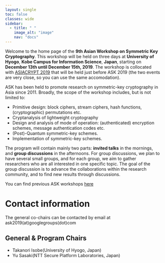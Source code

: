 ```yaml
---
layout: single
toc: false
classes: wide
sidebar:  
  - title: " "   
    image_alt: "image"
    nav: "docs"
---
```


Welcome to the home page of the **9th Asian Workshop on Symmetric Key Cryptography**. This workshop will be held on three days at **University of Hyogo**, **Kobe Campus for Information Science**, **Japan**, starting on **December 13th until December 15th, 2019**. The workshop is collocated with [ASIACRYPT 2019](https://asiacrypt.iacr.org/2019/) that will be held just before ASK 2019 (the two events are very close, so you can use the same accomodation).

ASK has been held to promote research on symmetric-key cryptography in Asia since 2011. Broadly, the scope of the workshop includes, but is not limited to:

- Primitive design: block ciphers, stream ciphers, hash functions, (cryptographic) permutations etc.
- Cryptanalysis of lightweight cryptography
- Design and analysis of mode of operation: (authenticated) encryption schemes, message authentication codes etc.
- (Post)-Quantum symmetric-key schemes.
- Implementation of symmetric-key schemes.

The program will contain mainly two parts: **invited talks** in the mornings, and **group discussions** in the afternoons. For group discussions, we plan to have several small groups, and for each group, we aim to gather researchers who are all interested in one specific topic. The goal of the group discussion is to advance the collaborations within the research community, and to find new results through discussions.

You can find previous ASK workshops [here](https://askworkshop.github.io/ask/)


# Contact information

The general co-chairs can be contacted by email at ask2019(at)googlegroups(dot)com  

## General & Program Chairs
<ul>
<li>Takanori Isobe(University of Hyogo, Japan)</li>
<li>Yu Sasaki(NTT Secure Platform Laboratories, Japan)</li>
</ul>

